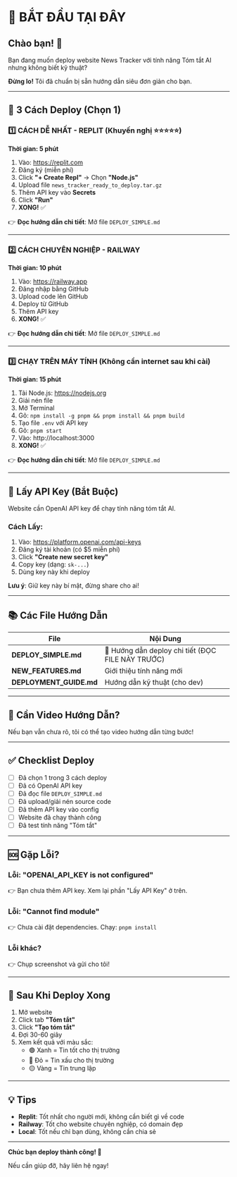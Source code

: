 # 🎯 BẮT ĐẦU TẠI ĐÂY

## Chào bạn! 👋

Bạn đang muốn deploy website News Tracker với tính năng Tóm tắt AI nhưng không biết kỹ thuật?

**Đừng lo!** Tôi đã chuẩn bị sẵn hướng dẫn siêu đơn giản cho bạn.

---

## 🚀 3 Cách Deploy (Chọn 1)

### 1️⃣ CÁCH DỄ NHẤT - REPLIT (Khuyến nghị ⭐⭐⭐⭐⭐)

**Thời gian: 5 phút**

1. Vào: https://replit.com
2. Đăng ký (miễn phí)
3. Click **"+ Create Repl"** → Chọn **"Node.js"**
4. Upload file `news_tracker_ready_to_deploy.tar.gz`
5. Thêm API key vào **Secrets**
6. Click **"Run"**
7. **XONG!** ✅

👉 **Đọc hướng dẫn chi tiết**: Mở file `DEPLOY_SIMPLE.md`

---

### 2️⃣ CÁCH CHUYÊN NGHIỆP - RAILWAY

**Thời gian: 10 phút**

1. Vào: https://railway.app
2. Đăng nhập bằng GitHub
3. Upload code lên GitHub
4. Deploy từ GitHub
5. Thêm API key
6. **XONG!** ✅

👉 **Đọc hướng dẫn chi tiết**: Mở file `DEPLOY_SIMPLE.md`

---

### 3️⃣ CHẠY TRÊN MÁY TÍNH (Không cần internet sau khi cài)

**Thời gian: 15 phút**

1. Tải Node.js: https://nodejs.org
2. Giải nén file
3. Mở Terminal
4. Gõ: `npm install -g pnpm && pnpm install && pnpm build`
5. Tạo file `.env` với API key
6. Gõ: `pnpm start`
7. Vào: http://localhost:3000
8. **XONG!** ✅

👉 **Đọc hướng dẫn chi tiết**: Mở file `DEPLOY_SIMPLE.md`

---

## 🔑 Lấy API Key (Bắt Buộc)

Website cần OpenAI API key để chạy tính năng tóm tắt AI.

### Cách Lấy:

1. Vào: https://platform.openai.com/api-keys
2. Đăng ký tài khoản (có $5 miễn phí)
3. Click **"Create new secret key"**
4. Copy key (dạng: `sk-...`)
5. Dùng key này khi deploy

**Lưu ý**: Giữ key này bí mật, đừng share cho ai!

---

## 📚 Các File Hướng Dẫn

| File | Nội Dung |
|------|----------|
| **DEPLOY_SIMPLE.md** | 🌟 Hướng dẫn deploy chi tiết (ĐỌC FILE NÀY TRƯỚC) |
| **NEW_FEATURES.md** | Giới thiệu tính năng mới |
| **DEPLOYMENT_GUIDE.md** | Hướng dẫn kỹ thuật (cho dev) |

---

## 🎥 Cần Video Hướng Dẫn?

Nếu bạn vẫn chưa rõ, tôi có thể tạo video hướng dẫn từng bước!

---

## ✅ Checklist Deploy

- [ ] Đã chọn 1 trong 3 cách deploy
- [ ] Đã có OpenAI API key
- [ ] Đã đọc file `DEPLOY_SIMPLE.md`
- [ ] Đã upload/giải nén source code
- [ ] Đã thêm API key vào config
- [ ] Website đã chạy thành công
- [ ] Đã test tính năng "Tóm tắt"

---

## 🆘 Gặp Lỗi?

### Lỗi: "OPENAI_API_KEY is not configured"
👉 Bạn chưa thêm API key. Xem lại phần "Lấy API Key" ở trên.

### Lỗi: "Cannot find module"
👉 Chưa cài đặt dependencies. Chạy: `pnpm install`

### Lỗi khác?
👉 Chụp screenshot và gửi cho tôi!

---

## 🎉 Sau Khi Deploy Xong

1. Mở website
2. Click tab **"Tóm tắt"**
3. Click **"Tạo tóm tắt"**
4. Đợi 30-60 giây
5. Xem kết quả với màu sắc:
   - 🟢 Xanh = Tin tốt cho thị trường
   - 🔴 Đỏ = Tin xấu cho thị trường
   - 🟡 Vàng = Tin trung lập

---

## 💡 Tips

- **Replit**: Tốt nhất cho người mới, không cần biết gì về code
- **Railway**: Tốt cho website chuyên nghiệp, có domain đẹp
- **Local**: Tốt nếu chỉ bạn dùng, không cần chia sẻ

---

**Chúc bạn deploy thành công! 🚀**

Nếu cần giúp đỡ, hãy liên hệ ngay!
